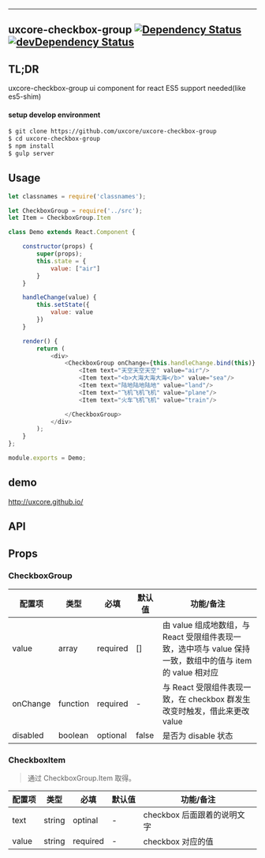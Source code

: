 ---

## uxcore-checkbox-group [![Dependency Status](http://img.shields.io/david/uxcore/uxcore-checkbox-group.svg?style=flat-square)](https://david-dm.org/uxcore/uxcore-checkbox-group) [![devDependency Status](http://img.shields.io/david/dev/uxcore/uxcore-checkbox-group.svg?style=flat-square)](https://david-dm.org/uxcore/uxcore-checkbox-group#info=devDependencies) 

## TL;DR

uxcore-checkbox-group ui component for react
ES5 support needed(like es5-shim)

#### setup develop environment

```sh
$ git clone https://github.com/uxcore/uxcore-checkbox-group
$ cd uxcore-checkbox-group
$ npm install
$ gulp server
```

## Usage

```javascript
let classnames = require('classnames');

let CheckboxGroup = require('../src');
let Item = CheckboxGroup.Item

class Demo extends React.Component {

    constructor(props) {
        super(props);
        this.state = {
            value: ["air"]
        }
    }

    handleChange(value) {
        this.setState({
            value: value
        })
    }

    render() {
        return (
            <div>
                <CheckboxGroup onChange={this.handleChange.bind(this)} value={this.state.value}>
                    <Item text="天空天空天空" value="air"/>
                    <Item text="<b>大海大海大海</b>" value="sea"/>
                    <Item text="陆地陆地陆地" value="land"/>
                    <Item text="飞机飞机飞机" value="plane"/>
                    <Item text="火车飞机飞机" value="train"/>

                </CheckboxGroup>
            </div>
        );
    }
};

module.exports = Demo;
```

## demo
http://uxcore.github.io/

## API

## Props

### CheckboxGroup

| 配置项 | 类型 | 必填 | 默认值 | 功能/备注 |
|---|---|---|---|---|
|value|array|required|[]|由 value 组成地数组，与 React 受限组件表现一致，选中项与 value 保持一致，数组中的值与 item 的 value 相对应|
|onChange|function|required|-|与 React 受限组件表现一致，在 checkbox 群发生改变时触发，借此来更改 value|
|disabled|boolean|optional|false|是否为 disable 状态|

### CheckboxItem

> 通过 CheckboxGroup.Item 取得。

| 配置项 | 类型 | 必填 | 默认值 | 功能/备注 |
|---|---|---|---|---|
|text|string|optinal|-|checkbox 后面跟着的说明文字|
|value|string|required|-|checkbox 对应的值|


